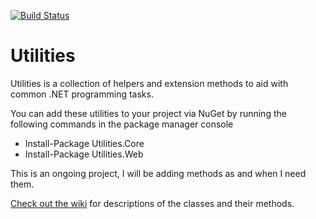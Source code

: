 [![Build Status](https://travis-ci.org/DamianMullins/Utilities.svg?branch=master)](https://travis-ci.org/DamianMullins/Utilities)

# Utilities

Utilities is a collection of helpers and extension methods to aid with common .NET programming tasks.

You can add these utilities to your project via NuGet by running the following commands in the package manager console 

- Install-Package Utilities.Core
- Install-Package Utilities.Web

This is an ongoing project, I will be adding methods as and when I need them.

[Check out the wiki](https://github.com/DamianMullins/Utilities/wiki) for descriptions of the classes and their methods.
